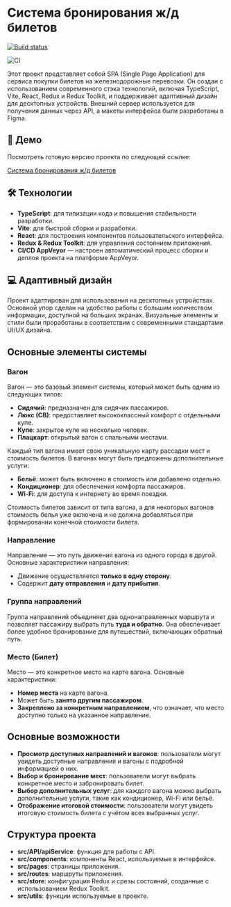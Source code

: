 # Система бронирования ж/д билетов

[![Build status](https://ci.appveyor.com/api/projects/status/rqcx0laub7kpgem6?svg=true)](https://ci.appveyor.com/project/antonpnv/railway-ticket-booking-system)

![CI](https://github.com/antonpnv/Railway-ticket-booking-system/actions/workflows/web.yml/badge.svg)

Этот проект представляет собой SPA (Single Page Application) для сервиса покупки билетов на железнодорожные перевозки. Он создан с использованием современного стэка технологий, включая TypeScript, Vite, React, Redux и Redux Toolkit, и поддерживает адаптивный дизайн для десктопных устройств. Внешний сервер используется для получения данных через API, а макеты интерфейса были разработаны в Figma.

## 🚀 Демо

Посмотреть готовую версию проекта по следующей ссылке:

[Система бронирования ж/д билетов](https://antonpnv.github.io/Railway-ticket-booking-system)

## 🛠️ Технологии

- **TypeScript**: для типизации кода и повышения стабильности разработки.
- **Vite**: для быстрой сборки и разработки.
- **React**: для построения компонентов пользовательского интерфейса.
- **Redux & Redux Toolkit**: для управления состоянием приложения.
- **CI/CD AppVeyor** — настроен автоматический процесс сборки и деплоя проекта на платформе AppVeyor.

## 💻 Адаптивный дизайн

Проект адаптирован для использования на десктопных устройствах. Основной упор сделан на удобство работы с большим количеством информации, доступной на больших экранах. Визуальные элементы и стили были проработаны в соответствии с современными стандартами UI/UX дизайна.

## Основные элементы системы

### Вагон

Вагон — это базовый элемент системы, который может быть одним из следующих типов:

- **Сидячий**: предназначен для сидячих пассажиров.
- **Люкс (СВ)**: предоставляет высококлассный комфорт с отдельными купе.
- **Купе**: закрытое купе на несколько человек.
- **Плацкарт**: открытый вагон с спальными местами.

Каждый тип вагона имеет свою уникальную карту рассадки мест и стоимость билетов. В вагонах могут быть предложены дополнительные услуги:

- **Бельё**: может быть включено в стоимость или добавлено отдельно.
- **Кондиционер**: для обеспечения комфорта пассажиров.
- **Wi-Fi**: для доступа к интернету во время поездки.

Стоимость билетов зависит от типа вагона, а для некоторых вагонов стоимость белья уже включена и не должна добавляться при формировании конечной стоимости билета.

### Направление

Направление — это путь движения вагона из одного города в другой. Основные характеристики направления:

- Движение осуществляется **только в одну сторону**.
- Содержит **дату отправления** и **дату прибытия**.

### Группа направлений

Группа направлений объединяет два однонаправленных маршрута и позволяет пассажиру выбрать путь **туда и обратно**. Она обеспечивает более удобное бронирование для путешествий, включающих обратный путь.

### Место (Билет)

Место — это конкретное место на карте вагона. Основные характеристики:

- **Номер места** на карте вагона.
- Может быть **занято другим пассажиром**.
- **Закреплено за конкретным направлением**, что означает, что место доступно только на указанное направление.

## Основные возможности

- **Просмотр доступных направлений и вагонов**: пользователи могут увидеть доступные направления и вагоны с подробной информацией о них.
- **Выбор и бронирование мест**: пользователи могут выбрать конкретное место и забронировать билет.
- **Выбор дополнительных услуг**: для каждого вагона можно выбрать дополнительные услуги, такие как кондиционер, Wi-Fi или бельё.
- **Отображение итоговой стоимости**: пользователи могут увидеть итоговую стоимость билета с учётом всех выбранных услуг.

## Структура проекта

- **src/API/apiService**: функция для работы с API.
- **src/components**: компоненты React, используемые в интерфейсе.
- **src/pages**: страницы приложения.
- **src/routes**: маршруты приложения.
- **src/store**: конфигурация Redux и срезы состояний, созданные с использованием Redux Toolkit.
- **src/utils**: функции используемые в проекте.
